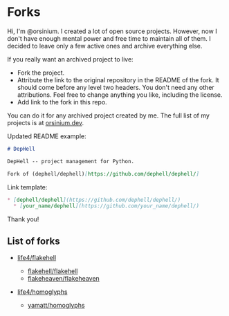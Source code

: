 # Forks

Hi, I'm @orsinium. I created a lot of open source projects. However, now I don't have enough mental power and free time to maintain all of them. I decided to leave only a few active ones and archive everything else.

If you really want an archived project to live:

* Fork the project.
* Attribute the link to the original repository in the README of the fork. It should come before any level two headers. You don't need any other attributions. Feel free to change anything you like, including the license.
* Add link to the fork in this repo.

You can do it for any archived project created by me. The full list of my projects is at [orsinium.dev](https://orsinium.dev/projects.html).

Updated README example:

```markdown
# DepHell

DepHell -- project management for Python.

Fork of (dephell/dephell)[https://github.com/dephell/dephell/]
```

Link template:

```markdown
* [dephell/dephell](https://github.com/dephell/dephell/)
  * [your_name/dephell](https://github.com/your_name/dephell/)
```

Thank you!

## List of forks

* [life4/flakehell](https://github.com/life4/flakehell)
  * [flakehell/flakehell](https://github.com/flakehell/flakehell)
  * [flakeheaven/flakeheaven](https://github.com/flakeheaven/flakeheaven)

* [life4/homoglyphs](https://github.com/life4/homoglyphs)
  * [yamatt/homoglyphs](https://github.com/yamatt/homoglyphs)
